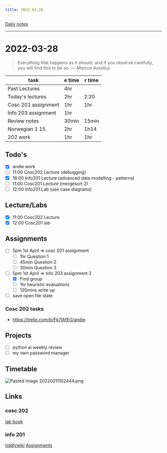 ```yaml
---
title: 2022-03-28
---
```

[Daily notes](out/notes/daily-notes.md)

---

# 2022-03-28
> Everything that happens as it should, and if you observe carefully, you will find this to be so.
> — <cite>Marcus Aurelius</cite>

| task                     | e time | r time |
| ------------------------ | ------ | ------ |
| Past Lectures            | 4hr    |        |
| Today's lectures         | 2hr    | 2:20   |
| Cosc 201 assignment      | 1hr    | 1hr    |
| Info 203 assignment      | 1hr    |        |
| Review notes             | 30min  | 15min  |
| Norwegian 1 15           | 2hr    | 1h14   |
| 202 work                 | 1hr    | 1hr    |
## Todo's
- [x] andie work
- [ ] 11:00 Cosc202 Lecture (debugging)
- [x] 16:00 Info201 Lecture (advanced data modelling - patterns)
- [ ] 11:00 Cosc201 Lecture (mergesort 2)
- [ ] 12:00 Info201 Lab (use case diagrams)

## Lecture/Labs
- [x] 11:00 Cosc202 Lecture
- [x] 12:00 Cosc201 lab

## Assignments
- [ ] 5pm 1st April       ⇒ cosc 201 assignment
	- [ ] 1hr Question 1
	- [ ] 45min Question 2
	- [ ] 30min Question 3
- [ ] 5pm 1st April       ⇒ info 203 assignment 2
	- [x] Find group
	- [ ] 1hr heuristic evaluations
	- [ ] 120mins write up
- [ ] save open file state

### Cosc 202 tasks
- https://trello.com/b/Fk7lAfEG/andie

## Projects
- [ ] python ai weekly review
- [ ] my own password manager

## Timetable
![Pasted image 20220311102444.png](None)

## Links
### cosc 202 
[lab book](https://cosc202.cspages.otago.ac.nz/lab-book/COSC202LabBook.pdf)

### info 201
[tiddlywiki](https://isgb.otago.ac.nz/infosci/INFO201/labs_release/raw/master/output/info201_labs.html#)
[Assignments](https://isgb.otago.ac.nz/info201/shared/assignments_release/raw/master/output/INFO201_Assignments.html)
